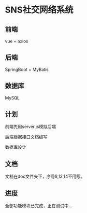 # SNS社交网络系统


## 前端

vue + axios
## 后端
SpringBoot + MyBatis
## 数据库
MySQL



## 计划

前端先用server.js模拟后端 

后端根据接口文档编写

数据库设计


## 文档
文档在doc文件夹下，序号8,12,14不用写。

## 进度
全部功能模块已完成，正在测试中...

